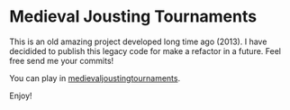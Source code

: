 # Medieval Jousting Tournaments

This is an old amazing project developed long time ago (2013). I have decidided to publish this legacy
code for make a refactor in a future. Feel free send me your commits!

You can play in [medievaljoustingtournaments](medievaljoustingtournaments.eltortuganegra.com).

Enjoy!